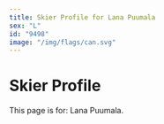 ```yaml
---
title: Skier Profile for Lana Puumala
sex: "L"
id: "9498"
image: "/img/flags/can.svg" 
---
```


# Skier Profile

This page is for: Lana Puumala.
    